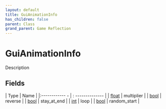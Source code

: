 ```yaml
---
layout: default
title: GuiAnimationInfo
has_children: false
parent: Class
grand_parent: Game Reflection
---
```

# GuiAnimationInfo
Description 

## Fields
| Type | Name |
|:------------ - | : -------------- |
| [float](game-reflection/components/float.md) | multiplier |
| [bool](game-reflection/components/bool.md) | reverse |
| [bool](game-reflection/components/bool.md) | stay_at_end |
| [int](game-reflection/enums/int.md) | loop |
| [bool](game-reflection/components/bool.md) | random_start |
